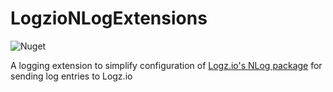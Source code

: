 # LogzioNLogExtensions
![Nuget](https://img.shields.io/nuget/v/Logzio.NLog.Extensions?style=plastic)

A logging extension to simplify configuration of [Logz.io's NLog package](https://www.nuget.org/packages/Logzio.DotNet.NLog) for sending log entries to Logz.io


